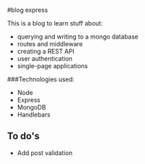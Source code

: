 #blog express

This is a blog to learn stuff about:
- querying and writing to a mongo database
- routes and middleware
- creating a REST API
- user authentication
- single-page applications

###Technologies used:
- Node
- Express
- MongoDB
- Handlebars

## To do's
- Add post validation
